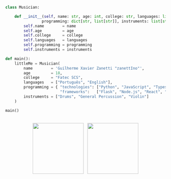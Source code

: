 ```python
class Musician:

    def __init__(self, name: str, age: int, college: str, languages: list[str],
                programming: dict[str, list[str]], instruments: list[str]):
        self.name        = name
        self.age         = age
        self.college     = college
        self.languages   = languages
        self.programming = programming
        self.instruments = instruments

def main():
    littleMe = Musician(
        name        = 'Guilherme Xavier Zanetti "zanettIno"',
        age         = 18,
        college     = "Fatec SCS",
        languages   = ["Português", "English"],
        programming = { "technologies": ["Python", "JavaScript", "Typescript", "Kotlin", "C"],
                        "frameworks":   ["Flask", "Node.js", "React", "Express", "Ktor"]},
        instruments = ["Drums", "General Percussion", "Violin"]
    )

main()
```
<br>
<div align="center">
  <img height="160em" src="https://github-readme-stats.vercel.app/api?username=zanettIno&show_icons=true&theme=radical&count_private=true"/> &nbsp;
  <img height="160em" src="https://github-readme-stats.vercel.app/api/top-langs/?username=zanettIno&layout=compact&theme=radical"/>
</div>
